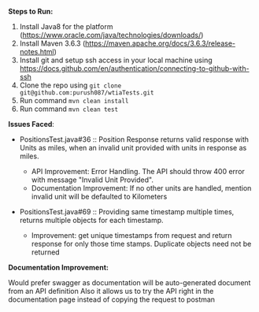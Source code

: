 **Steps to Run:**
1. Install Java8 for the platform (https://www.oracle.com/java/technologies/downloads/)
2. Install Maven 3.6.3 (https://maven.apache.org/docs/3.6.3/release-notes.html)
3. Install git and setup ssh access in your local machine using https://docs.github.com/en/authentication/connecting-to-github-with-ssh
4. Clone the repo using `git clone git@github.com:purush087/wtiaTests.git`
5. Run command `mvn clean install`
6. Run command `mvn clean test`

**Issues Faced**:
* PositionsTest.java#36 :: Position Response returns valid response with Units as miles, when an invalid unit provided with units in response as miles.
    * API Improvement: Error Handling. The API should throw 400 error with message "Invalid Unit Provided".
    * Documentation Improvement: If no other units are handled, mention invalid unit will be defaulted to Kilometers
  
* PositionsTest.java#69 :: Providing same timestamp multiple times, returns multiple objects for each timestamp.
    * Improvement: get unique timestamps from request and return response for only those time stamps. Duplicate objects need not be returned

**Documentation Improvement:**

Would prefer swagger as documentation will be auto-generated document from an API definition
Also it allows us to try the API right in the documentation page instead of copying the request to postman
